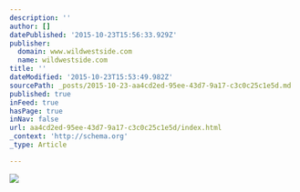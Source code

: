 ```yaml
---
description: ''
author: []
datePublished: '2015-10-23T15:56:33.929Z'
publisher:
  domain: www.wildwestside.com
  name: wildwestside.com
title: ''
dateModified: '2015-10-23T15:53:49.982Z'
sourcePath: _posts/2015-10-23-aa4cd2ed-95ee-43d7-9a17-c3c0c25c1e5d.md
published: true
inFeed: true
hasPage: true
inNav: false
url: aa4cd2ed-95ee-43d7-9a17-c3c0c25c1e5d/index.html
_context: 'http://schema.org'
_type: Article

---
```

![](http://wildwestside.website/images/SneakPeek2.jpg)